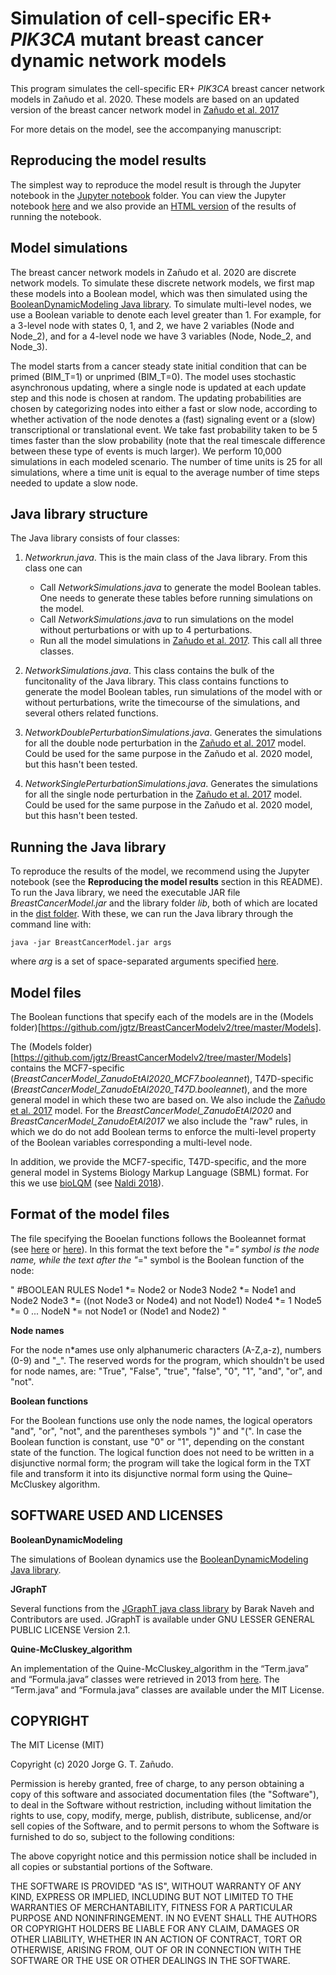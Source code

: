 # Simulation of cell-specific ER+ *PIK3CA* mutant breast cancer dynamic network models

This program simulates the cell-specific ER+ *PIK3CA* breast cancer network models in Zañudo et al. 2020. These models are based on an updated version of the breast cancer network model in [Zañudo et al. 2017](https://doi.org/10.1186/s41236-017-0007-6)

For more detais on the model, see the accompanying manuscript:

##	Reproducing the model results

The simplest way to reproduce the model result is through the Jupyter notebook in the [Jupyter notebook](https://github.com/jgtz/BreastCancerModelv2/tree/master/Jupyter%20notebook) folder. You can view the Jupyter notebook [here](https://github.com/jgtz/BreastCancerModelv2/blob/master/Jupyter%20notebook/SimulationsZanudoEtAl2020.ipynb) and we also provide an [HTML version](https://github.com/jgtz/BreastCancerModelv2/blob/master/Jupyter%20notebook/SimulationsZanudoEtAl2020.html) of the results of running the notebook.

##  Model simulations

The breast cancer network models in Zañudo et al. 2020 are discrete network models. To simulate these discrete network models, we first map these models into a Boolean model, which was then simulated using the [BooleanDynamicModeling Java library](https://github.com/jgtz/BooleanDynamicModeling). To simulate multi-level nodes, we use a Boolean variable to denote each level greater than 1. For example, for a 3-level node with states 0, 1, and 2, we have 2 variables (Node and Node_2), and for a 4-level node we have 3 variables (Node, Node_2, and Node_3).

The model starts from a cancer steady state initial condition that can be primed (BIM_T=1) or unprimed (BIM_T=0). The model uses stochastic asynchronous updating, where a single node is updated at each update step and this node is chosen at random. The updating probabilities are chosen by categorizing nodes into either a fast or slow node, according to whether activation of the node denotes a (fast) signaling event or a (slow) transcriptional or translational event. We take fast probability taken to be 5 times faster than the slow probability (note that the real timescale difference between these type of events is much larger). We perform 10,000 simulations in each modeled scenario. The number of time units is 25 for all simulations, where a time unit is equal to the average number of time steps needed to update a slow node.

##	Java library structure

The Java library consists of four classes:

1) *Networkrun.java*. This is the main class of the Java library. From this class one can
   - Call *NetworkSimulations.java* to generate the model Boolean tables. One needs to generate these tables before running simulations on the model.
   - Call *NetworkSimulations.java* to run simulations on the model without perturbations or with up to 4 perturbations.
   - Run all the model simulations in [Zañudo et al. 2017](https://doi.org/10.1186/s41236-017-0007-6). This call all three classes.

2) *NetworkSimulations.java*. This class contains the bulk of the funcitonality of the Java library. This class contains functions to generate the model Boolean tables, run simulations of the model with or without perturbations, write the timecourse of the simulations, and several others related functions.

3) *NetworkDoublePerturbationSimulations.java*. Generates the simulations for all the double node perturbation in the [Zañudo et al. 2017](https://doi.org/10.1186/s41236-017-0007-6) model. Could be used for the same purpose in the Zañudo et al. 2020 model, but this hasn't been tested.

4) *NetworkSinglePerturbationSimulations.java*. Generates the simulations for all the single node perturbation in the [Zañudo et al. 2017](https://doi.org/10.1186/s41236-017-0007-6) model. Could be used for the same purpose in the Zañudo et al. 2020 model, but this hasn't been tested.


##	Running the Java library

To reproduce the results of the model, we recommend using the Jupyter notebook (see the **Reproducing the model results** section in this README). To run the Java library, we need the executable JAR file *BreastCancerModel.jar* and the library folder *lib*, both of which are located in the [dist folder](https://github.com/jgtz/BreastCancerModelv2/tree/master/dist). With these, we can run the Java library through the command line with:

```
java -jar BreastCancerModel.jar args
```

where *arg* is a set of space-separated arguments specified [here](https://github.com/jgtz/BreastCancerModelv2/blob/master/src/bcnetwork/Networkrun.java#L28).

##	Model files

The Boolean functions that specify each of the models are in the (Models folder)[https://github.com/jgtz/BreastCancerModelv2/tree/master/Models].

The (Models folder)[https://github.com/jgtz/BreastCancerModelv2/tree/master/Models] contains the MCF7-specific (*BreastCancerModel_ZanudoEtAl2020_MCF7.booleannet*), T47D-specific (*BreastCancerModel_ZanudoEtAl2020_T47D.booleannet*), and the more general model in which these two are based on. We also include the [Zañudo et al. 2017](https://doi.org/10.1186/s41236-017-0007-6) model. For the *BreastCancerModel_ZanudoEtAl2020* and *BreastCancerModel_ZanudoEtAl2017* we also include the "raw" rules, in which we do do not add Boolean terms to enforce the multi-level property of the Boolean variables corresponding a multi-level node.

In addition, we provide the MCF7-specific, T47D-specific, and the more general model in Systems Biology Markup Language (SBML) format. For this we use [bioLQM](https://github.com/colomoto/bioLQM) (see [Naldi 2018](https://doi.org/10.3389/fphys.2018.01605)). 

##	Format of the model files

The file specifying the Booelan functions follows the Booleannet format (see [here](https://github.com/ialbert/booleannet) or [here](http://colomoto.org/biolqm/doc/formats.html)). In this format the text before the "*=" symbol is the node name, while the text after the "*=" symbol is the Boolean function of the node:

"
#BOOLEAN RULES
Node1 *= Node2 or Node3
Node2 *= Node1 and Node2
Node3 *= ((not Node3 or Node4) and not Node1)
Node4 *= 1
Node5 *= 0
...
NodeN *= not Node1 or (Node1 and Node2)
"

**Node names**

For the node n*ames use only alphanumeric characters (A-Z,a-z), numbers (0-9) and "_". The reserved words for the program, which shouldn't be used for node names, are: "True", "False", "true", "false", "0", "1", "and", "or", and "not".

**Boolean functions**

For the Boolean functions use only the node names, the logical operators "and", "or", "not", and the parentheses symbols ")" and "(". In case the Boolean function is constant, use "0" or "1", depending on the constant state of the function. The logical function does not need to be written in a disjunctive normal form; the program will take the logical form in the TXT file and transform it into its disjunctive normal form using the Quine–McCluskey algorithm.

##	SOFTWARE USED AND LICENSES

**BooleanDynamicModeling**

The simulations of Boolean dynamics use the [BooleanDynamicModeling Java library](https://github.com/jgtz/BooleanDynamicModeling).

**JGraphT**

Several functions from the [JGraphT java class library](https://github.com/jgrapht/jgrapht) by Barak Naveh and Contributors are used. JGraphT is available under GNU LESSER GENERAL PUBLIC LICENSE Version 2.1.

**Quine-McCluskey_algorithm**

An implementation of the Quine-McCluskey_algorithm in the “Term.java” and “Formula.java” classes were retrieved in 2013 from [here](http://en.literateprograms.org/Quine-McCluskey_algorithm_(Java)?action=history&offset=20110925122251). The “Term.java” and “Formula.java” classes are available under the MIT License.

##	COPYRIGHT

The MIT License (MIT)

Copyright (c) 2020 Jorge G. T. Zañudo.

Permission is hereby granted, free of charge, to any person obtaining a copy of this software and associated documentation files (the "Software"), to deal in the Software without restriction, including without limitation the rights to use, copy, modify, merge, publish, distribute, sublicense, and/or sell copies of the Software, and to permit persons to whom the Software is furnished to do so, subject to the following conditions:

The above copyright notice and this permission notice shall be included in all copies or substantial portions of the Software.

THE SOFTWARE IS PROVIDED "AS IS", WITHOUT WARRANTY OF ANY KIND, EXPRESS OR IMPLIED, INCLUDING BUT NOT LIMITED TO THE WARRANTIES OF MERCHANTABILITY, FITNESS FOR A PARTICULAR PURPOSE AND NONINFRINGEMENT. IN NO EVENT SHALL THE AUTHORS OR COPYRIGHT HOLDERS BE LIABLE FOR ANY CLAIM, DAMAGES OR OTHER LIABILITY, WHETHER IN AN ACTION OF CONTRACT, TORT OR OTHERWISE, ARISING FROM, OUT OF OR IN CONNECTION WITH THE SOFTWARE OR THE USE OR OTHER DEALINGS IN THE SOFTWARE.
